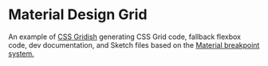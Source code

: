 # Material Design Grid

An example of [CSS Gridish](../../../README.md) generating CSS Grid code, fallback flexbox code, dev documentation, and Sketch files based on the [Material breakpoint system.](https://material.io/guidelines/layout/responsive-ui.html)
